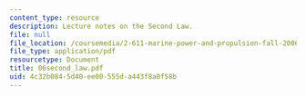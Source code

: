 ```yaml
---
content_type: resource
description: Lecture notes on the Second Law.
file: null
file_location: /coursemedia/2-611-marine-power-and-propulsion-fall-2006/4c32b0845d40ee00555da443f8a0f58b_06second_law.pdf
file_type: application/pdf
resourcetype: Document
title: 06second_law.pdf
uid: 4c32b084-5d40-ee00-555d-a443f8a0f58b
---
```

